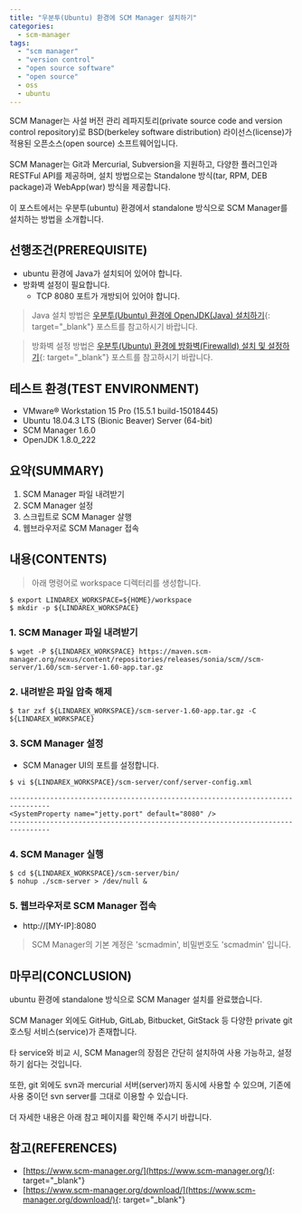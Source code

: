 ```yaml
---
title: "우분투(Ubuntu) 환경에 SCM Manager 설치하기"
categories: 
  - scm-manager
tags: 
  - "scm manager"
  - "version control"
  - "open source software"
  - "open source"
  - oss
  - ubuntu
---
```



SCM Manager는 사설 버전 관리 레파지토리(private source code and version control repository)로 BSD(berkeley software distribution) 라이선스(license)가 적용된 오픈소스(open source) 소프트웨어입니다.
<br /><br />
SCM Manager는 Git과 Mercurial, Subversion을 지원하고, 다양한 플러그인과 RESTFul API를 제공하며, 설치 방법으로는 Standalone 방식(tar, RPM, DEB package)과 WebApp(war) 방식을 제공합니다.
<br /><br />
이 포스트에서는 우분투(ubuntu) 환경에서 standalone 방식으로 SCM Manager를 설치하는 방법을 소개합니다.


## 선행조건(PREREQUISITE)
- ubuntu 환경에 Java가 설치되어 있어야 합니다.
- 방화벽 설정이 필요합니다.
    + TCP 8080 포트가 개방되어 있어야 합니다.

> Java 설치 방법은 [우분투(Ubuntu) 환경에 OpenJDK(Java) 설치하기](https://lindarex.github.io/ubuntu/ubuntu-openjdk-installation/){: target="\_blank"} 포스트를 참고하시기 바랍니다.

> 방화벽 설정 방법은 [우분투(Ubuntu) 환경에 방화벽(Firewalld) 설치 및 설정하기](https://lindarex.github.io/ubuntu/ubuntu-firewalld-installation/){: target="\_blank"} 포스트를 참고하시기 바랍니다.


## 테스트 환경(TEST ENVIRONMENT)
- VMware® Workstation 15 Pro (15.5.1 build-15018445)
- Ubuntu 18.04.3 LTS (Bionic Beaver) Server (64-bit)
- SCM Manager 1.6.0
- OpenJDK 1.8.0_222


## 요약(SUMMARY)
1. SCM Manager 파일 내려받기
2. SCM Manager 설정
3. 스크립트로 SCM Manager 살행
4. 웹브라우저로 SCM Manager 접속


## 내용(CONTENTS)

> 아래 명령어로 workspace 디렉터리를 생성합니다.

```console
$ export LINDAREX_WORKSPACE=${HOME}/workspace
$ mkdir -p ${LINDAREX_WORKSPACE}
```

### 1. SCM Manager 파일 내려받기
```console
$ wget -P ${LINDAREX_WORKSPACE} https://maven.scm-manager.org/nexus/content/repositories/releases/sonia/scm//scm-server/1.60/scm-server-1.60-app.tar.gz
```

### 2. 내려받은 파일 압축 해제
```console
$ tar zxf ${LINDAREX_WORKSPACE}/scm-server-1.60-app.tar.gz -C ${LINDAREX_WORKSPACE}
```

### 3. SCM Manager 설정

- SCM Manager UI의 포트를 설정합니다.

```console
$ vi ${LINDAREX_WORKSPACE}/scm-server/conf/server-config.xml
```

```shell
--------------------------------------------------------------------------------
<SystemProperty name="jetty.port" default="8080" />
--------------------------------------------------------------------------------
```

### 4. SCM Manager 실행
```console
$ cd ${LINDAREX_WORKSPACE}/scm-server/bin/
$ nohup ./scm-server > /dev/null &
```

### 5. 웹브라우저로 SCM Manager 접속
- http://[MY-IP]:8080

> SCM Manager의 기본 계정은 'scmadmin', 비밀번호도 'scmadmin' 입니다.


## 마무리(CONCLUSION)
ubuntu 환경에 standalone 방식으로 SCM Manager 설치를 완료했습니다.
<br /><br />
SCM Manager 외에도 GitHub, GitLab, Bitbucket, GitStack 등 다양한 private git 호스팅 서비스(service)가 존재합니다.
<br /><br />
타 service와 비교 시, SCM Manager의 장점은 간단히 설치하여 사용 가능하고, 설정하기 쉽다는 것입니다.
<br /><br />
또한, git 외에도 svn과 mercurial 서버(server)까지 동시에 사용할 수 있으며, 기존에 사용 중이던 svn server를 그대로 이용할 수 있습니다.
<br /><br />
더 자세한 내용은 아래 참고 페이지를 확인해 주시기 바랍니다.


## 참고(REFERENCES)
- [https://www.scm-manager.org/](https://www.scm-manager.org/){: target="\_blank"}
- [https://www.scm-manager.org/download/](https://www.scm-manager.org/download/){: target="\_blank"}
